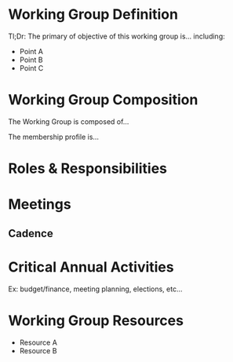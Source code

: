 # Working Group Definition

Tl;Dr: The primary of objective of this working group is… including:

- Point A
- Point B
- Point C

# Working Group Composition

The Working Group is composed of…

The membership profile is…

# Roles & Responsibilities 

# Meetings

## Cadence

# Critical Annual Activities 

Ex: budget/finance, meeting planning, elections, etc…

# Working Group Resources

- Resource A
- Resource B